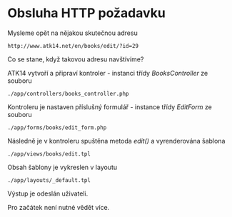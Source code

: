 Obsluha HTTP požadavku
======================

Mysleme opět na nějakou skutečnou adresu

    http://www.atk14.net/en/books/edit/?id=29

Co se stane, když takovou adresu navštívíme?

ATK14 vytvoří a připraví kontroler - instanci třídy *BooksController* ze souboru

    ./app/controllers/books_controller.php

Kontroleru je nastaven příslušný formulář - instance třídy *EditForm* ze souboru

    ./app/forms/books/edit_form.php

Následně je v kontroleru spuštěna metoda *edit()* a vyrenderována šablona

    ./app/views/books/edit.tpl

Obsah šablony je vykreslen v layoutu

    ./app/layouts/_default.tpl

Výstup je odeslán uživateli.

Pro začátek není nutné vědět více.
